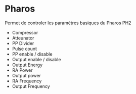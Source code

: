 # Pharos

Permet de controler les paramètres basiques du Pharos PH2

 - Compressor
 - Atteunator
 - PP Divider
 - Pulse count
 - PP enable / disable
 - Output enable / disable
 - Output Energy
 - RA Power
 - Output power
 - RA Frequency
 - Output Frequency
